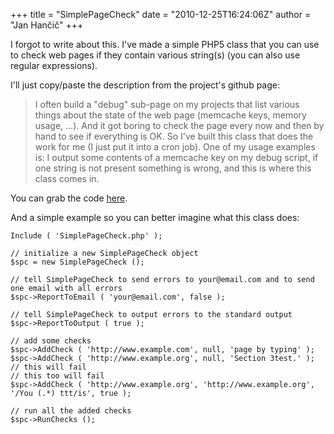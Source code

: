 +++
title = "SimplePageCheck"
date = "2010-12-25T16:24:06Z"
author = "Jan Hančič"
+++

I forgot to write about this. I've made a simple PHP5 class that you can use to check web pages if they contain various string(s) (you can also use regular expressions).

I'll just copy/paste the description from the project's github page:

> I often build a "debug" sub-page on my projects that list various things about the state of the web page (memcache keys, memory usage, ...). And it got boring to check the page every now and then by hand to see if everything is OK. So I've built this class that does the work for me (I just put it into a cron job). One of my usage examples is: I output some contents of a memcache key on my debug script, if one string is not present something is wrong, and this is where this class comes in.

You can grab the code [here](https://github.com/janhancic/simplepagecheck "SimplePageCheck").

And a simple example so you can better imagine what this class does:

```
Include ( 'SimplePageCheck.php' );

// initialize a new SimplePageCheck object
$spc = new SimplePageCheck ();

// tell SimplePageCheck to send errors to your@email.com and to send one email with all errors
$spc->ReportToEmail ( 'your@email.com', false );

// tell SimplePageCheck to output errors to the standard output
$spc->ReportToOutput ( true );

// add some checks
$spc->AddCheck ( 'http://www.example.com', null, 'page by typing' );
$spc->AddCheck ( 'http://www.example.org', null, 'Section 3test.' ); // this will fail
// this too will fail
$spc->AddCheck ( 'http://www.example.org', 'http://www.example.org', '/You (.*) ttt/is', true );

// run all the added checks
$spc->RunChecks ();
```
